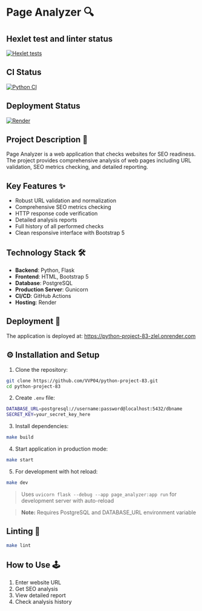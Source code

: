 # Page Analyzer 🔍

## Hexlet test and linter status
[![Hexlet tests](https://github.com/VVP04/python-project-83/actions/workflows/hexlet-check.yml/badge.svg)](https://github.com/VVP04/python-project-83/actions)

## CI Status
[![Python CI](https://github.com/VVP04/python-project-83/actions/workflows/main.yml/badge.svg)](https://github.com/VVP04/python-project-83/actions/workflows/main.yml)

## Deployment Status
[![Render](https://img.shields.io/badge/Render-Deployed-brightgreen)](https://python-project-83-zlel.onrender.com)

## Project Description 📝

Page Analyzer is a web application that checks websites for SEO readiness. The project provides comprehensive analysis of web pages including URL validation, SEO metrics checking, and detailed reporting.

## Key Features ✨
- Robust URL validation and normalization
- Comprehensive SEO metrics checking
- HTTP response code verification
- Detailed analysis reports
- Full history of all performed checks
- Clean responsive interface with Bootstrap 5

## Technology Stack 🛠️
- **Backend**: Python, Flask
- **Frontend**: HTML, Bootstrap 5
- **Database**: PostgreSQL
- **Production Server**: Gunicorn
- **CI/CD**: GitHub Actions
- **Hosting**: Render

## Deployment 🚀
The application is deployed at: https://python-project-83-zlel.onrender.com

## ⚙️ Installation and Setup
1. Clone the repository:
```bash
git clone https://github.com/VVP04/python-project-83.git
cd python-project-83
```
2. Create `.env` file:
```bash
DATABASE_URL=postgresql://username:password@localhost:5432/dbname
SECRET_KEY=your_secret_key_here
```
3. Install dependencies:
```bash
make build
```
4. Start application in production mode:
```bash
make start
```
5. For development with hot reload:
```bash
make dev
```
> Uses `uvicorn flask --debug --app page_analyzer:app run` for development server with auto-reload

> **Note:** Requires PostgreSQL and DATABASE_URL environment variable

## Linting 🧹
```bash
make lint
```

## How to Use 🕹️
1. Enter website URL
2. Get SEO analysis
3. View detailed report
4. Check analysis history